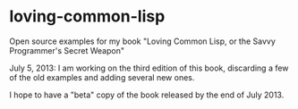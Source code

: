 # loving-common-lisp


Open source examples for my book "Loving Common Lisp, or the Savvy Programmer's Secret Weapon"

July 5, 2013: I am working on the third edition of this book, discarding a few of the old examples and adding several new ones.

I hope to have a "beta" copy of the book released by the end of July 2013.
